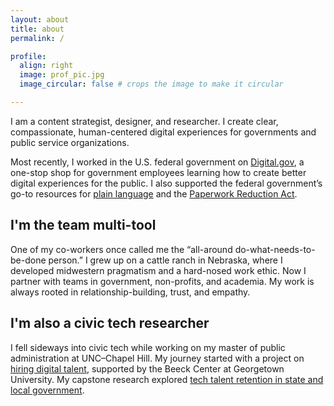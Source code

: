 ```yaml
---
layout: about
title: about
permalink: /

profile:
  align: right
  image: prof_pic.jpg
  image_circular: false # crops the image to make it circular

---
```


I am a content strategist, designer, and researcher. I create clear, compassionate, human-centered digital experiences for governments and public service organizations.

Most recently, I worked in the U.S. federal government on [Digital.gov](https://www.digital.gov), a one-stop shop for government employees learning how to create better digital experiences for the public. I also supported the federal government’s go-to resources for [plain language](https://www.plainlanguage.gov) and the [Paperwork Reduction Act](https://pra.digital.gov). 

## I'm the team multi-tool

One of my co-workers once called me the “all-around do-what-needs-to-be-done person.” I grew up on a cattle ranch in Nebraska, where I developed midwestern pragmatism and a hard-nosed work ethic. Now I partner with teams in government, non-profits, and academia. My work is always rooted in relationship-building, trust, and empathy.

## I'm also a civic tech researcher

I fell sideways into civic tech while working on my master of public administration at UNC–Chapel Hill. My journey started with a project on [hiring digital talent](https://beeckcenter.georgetown.edu/event/digital-service-team-hiring-insights-and-question-bank/), supported by the Beeck Center at Georgetown University. My capstone research explored [tech talent retention in state and local government](https://digitalgovernmenthub.org/library/expectations-vs-reality-retention-challenges-and-strategies-for-u-s-state-and-local-government-digital-services-teams/).
